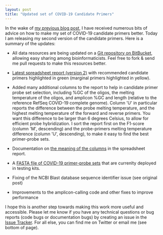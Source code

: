 ```yaml
---
layout: post
title: "Updated set of COVID-19 Candidate Primers"
---
```


In the wake of [my previous blog
post](https://tomeraltman.net/2020/03/03/technical-problems-COVID-primers.html),
I have received numerous bits of advice on how to make my set of
COVID-19 candidate primers better. Today I am releasing my second
version of the candidate primers. Here is a summary of the updates:

* All data resources are being updated on a [Git repository on
  BitBucket](https://bitbucket.org/tomeraltman/covid-19-primer-data/src/master/),
  allowing easy sharing among bioinformaticists. Feel free to fork &
  send me pull requests to make this resources better.

* [Latest spreadsheet report (version 2)](https://bitbucket.org/tomeraltman/covid-19-primer-data/downloads/new-COVID-primer-set-stats_v2.xlsx) with recommended candidate primers
  highlighted in green (marginal primers highlighted in yellow).

* Added many additional columns to the report to help in candidate
  primer probe set selection, including %GC of the oligos, the melting
  temperature of the oligos, and amplicon %GC and length (relative to
  the reference RefSeq COVID-19 complete genome). Column 'U' in
  particular reports the difference between the probe melting
  temperature, and the highest melting temperature of the forward and
  reverse primers. You want this difference to be larger than 6
  degrees Celsius, to allow for efficient probe hybridization. I sort
  the report first on the F1-score (column 'M', descending) and the
  probe-primers melting temperature difference (column 'U',
  descending), to make it easy to find the best primer-probe sets.

* Documentation on [the meaning of the
  columns](https://bitbucket.org/tomeraltman/covid-19-primer-data/src/master/doc/column-descriptions.md)
  in the spreadsheet report.

* A [FASTA file of COVID-19 primer-probe sets](https://bitbucket.org/tomeraltman/covid-19-primer-data/src/master/kit-primers/all-COVID-19-kit-primers.fasta) that are currenlty
  deployed in testing kits.

* Fixing of the NCBI Blast database sequence identifier issue (see
  original post)

* Improvements to the amplicon-calling code and other fixes to improve
  performance


I hope this is another step towards making this work more useful and
accessible. Please let me know if you have any technical questions or
bug reports (code bugs or documentation bugs) by creating
an issue in the [Issue
Tracker](https://bitbucket.org/tomeraltman/covid-19-primer-data/issues?status=new&status=open). For
all else, you can find me on Twitter or email me (see bottom of page).

